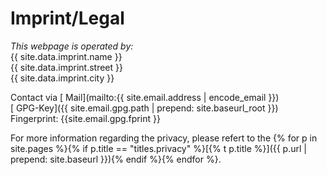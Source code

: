 # Imprint/Legal

*This webpage is operated by:*  
{{ site.data.imprint.name }}  
{{ site.data.imprint.street }}  
{{ site.data.imprint.city }}  

Contact via [<i class="fas fa-envelope"></i> Mail](mailto:{{ site.email.address | encode_email }})  
[<i class="fas fa-key"></i> GPG-Key]({{ site.email.gpg.path  | prepend: site.baseurl_root }})  
Fingerprint: {{site.email.gpg.fprint }}

For more information regarding the privacy, please refert to the {% for p in site.pages %}{% if p.title == "titles.privacy" %}[{% t p.title %}]({{ p.url | prepend: site.baseurl }}){% endif %}{% endfor %}.
